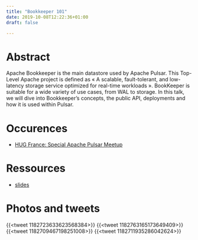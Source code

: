 ```yaml
---
title: "Bookkeeper 101"
date: 2019-10-08T12:22:36+01:00
draft: false

---
```



# Abstract

Apache Bookkeeper is the main datastore used by Apache Pulsar. This Top-Level Apache project is defined as « A scalable, fault-tolerant, and low-latency storage service optimized for real-time workloads ». BookKeeper is suitable for a wide variety of use cases, from WAL to storage. In this talk, we will dive into Bookkeeper’s concepts, the public API, deployments and how it is used within Pulsar.

# Occurences

* [HUG France: Special Apache Pulsar Meetup](https://www.meetup.com/fr-FR/Hadoop-User-Group-France/events/264920447/)


# Ressources

* [slides](https://docs.google.com/presentation/d/11e5Q6mR2RyDVIv6stlOyLsKnOsOM8F_X16soPbd-VWs/edit?usp=sharing)

# Photos and tweets

{{<tweet 1182723633623568384>}}
{{<tweet 1182763165173649409>}}
{{<tweet 1182709467198251008>}}
{{<tweet 1182711935286042624>}}